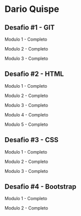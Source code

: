 # Dario Quispe

## Desafio #1 - GIT
Modulo 1 - Completo

Modulo 2 - Completo

Modulo 3 - Completo

## Desafio #2 - HTML
Modulo 1 - Completo

Modulo 2 - Completo

Modulo 3 - Completo

Modulo 4 - Completo

Modulo 5 - Completo

## Desafio #3 - CSS
Modulo 1 - Completo

Modulo 2 - Completo

Modulo 3 - Completo

## Desafio #4 - Bootstrap
Modulo 1 - Completo

Modulo 2 - Completo